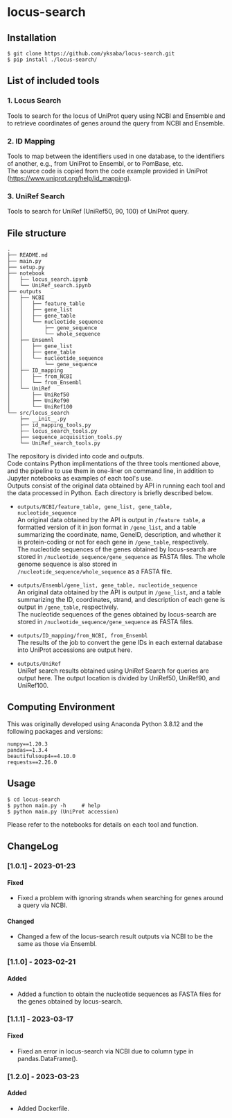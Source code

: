 # locus-search
## Installation
```
$ git clone https://github.com/yksaba/locus-search.git
$ pip install ./locus-search/
```
## List of included tools
### 1. Locus Search
Tools to search for the locus of UniProt query using NCBI and Ensemble and to retrieve coordinates of genes around the query from NCBI and Ensemble.
### 2. ID Mapping
Tools to map between the identifiers used in one database, to the identifiers of another, e.g., from UniProt to Ensembl, or to PomBase, etc.  
The source code is copied from the code example provided in UniProt (https://www.uniprot.org/help/id_mapping).
### 3. UniRef Search
Tools to search for UniRef (UniRef50, 90, 100) of UniProt query.
## File structure
```
.
├── README.md
├── main.py
├── setup.py
├── notebook
│   ├── locus_search.ipynb
│   └── UniRef_search.ipynb
├── outputs
│   ├── NCBI
│   │   ├── feature_table
│   │   ├── gene_list
│   │   ├── gene_table
│   │   └── nucleotide_sequence
│   │       ├── gene_sequence
│   │       └── whole_sequence
│   ├── Ensemnl
│   │   ├── gene_list
│   │   ├── gene_table
│   │   └── nucleotide_sequence
│   │       └── gene_sequence
│   ├── ID_mapping
│   │   ├── from_NCBI
│   │   └── from_Ensembl
│   └── UniRef
│       ├── UniRef50
│       ├── UniRef90
│       └── UniRef100
└── src/locus_search
    ├── __init__.py
    ├── id_mapping_tools.py
    ├── locus_search_tools.py
    ├── sequence_acquisition_tools.py
    └── UniRef_search_tools.py
```
The repository is divided into code and outputs.  
Code contains Python implimentations of the three tools mentioned above, and the pipeline to use them in one-liner on command line, in addition to Jupyter notebooks as examples of each tool's use.  
Outputs consist of the original data obtained by API in running each tool and the data processed in Python. Each directory is briefly described below.
- `outputs/NCBI/feature_table, gene_list, gene_table, nucleotide_sequence`  
    An original data obtained by the API is output in `/feature table`, a formatted version of it in json format in `/gene_list`, and a table summarizing the coordinate, name, GeneID, description, and whether it is protein-coding or not for each gene in `/gene_table`, respectively.  
    The nucleotide sequences of the genes obtained by locus-search are stored in `/nucleotide_sequence/gene_sequence` as FASTA files. The whole genome sequence is also stored in `/nucleotide_sequence/whole_sequence` as a FASTA file.

- `outputs/Ensembl/gene_list, gene_table, nucleotide_sequence`  
    An original data obtained by the API is output in `/gene_list`, and a table summarizing the ID, coordinates, strand, and description of each gene is output in `/gene_table`, respectively.  
    The nucleotide sequences of the genes obtained by locus-search are stored in `/nucleotide_sequence/gene_sequence` as FASTA files.

- `outputs/ID_mapping/from_NCBI, from_Ensembl`  
    The results of the job to convert the gene IDs in each external database into UniProt accessions are output here.

- `outputs/UniRef`  
    UniRef search results obtained using UniRef Search for queries are output here. The output location is divided by UniRef50, UniRef90, and UniRef100.

## Computing Environment
This was originally developed using Anaconda Python 3.8.12 and the following packages and versions:
```
numpy==1.20.3
pandas==1.3.4
beautifulsoup4==4.10.0
requests==2.26.0
```
## Usage
```
$ cd locus-search
$ python main.py -h     # help
$ python main.py (UniProt accession)
```
Please refer to the notebooks for details on each tool and function.

## ChangeLog
### [1.0.1] - 2023-01-23
#### Fixed
- Fixed a problem with ignoring strands when searching for genes around a query via NCBI.
#### Changed
- Changed a few of the locus-search result outputs via NCBI to be the same as those via Ensembl.
### [1.1.0] - 2023-02-21
#### Added
- Added a function to obtain the nucleotide sequences as FASTA files for the genes obtained by locus-search.
### [1.1.1] - 2023-03-17
#### Fixed
- Fixed an error in locus-search via NCBI due to column type in pandas.DataFrame().
### [1.2.0] - 2023-03-23
#### Added
- Added Dockerfile.